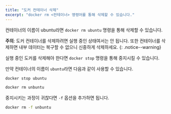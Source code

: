 ```yaml
---
title: "도커 컨테이너 삭제"
excerpt: "docker rm <컨테이너> 명령어를 통해 삭제할 수 있습니다."
---
```


컨테이너의 이름이 ubuntu라면 `docker rm ubuntu` 명령을 통해 삭제할 수 있습니다.

**주의**: 도커 컨테이너를 삭제하려면 실행 중인 상태여서는 안 됩니다. 또한 컨테이너를 삭제하면 내부 데이터는 복구할 수 없으니 신중하게 삭제하세요.
{: .notice--warning}

실행 중인 도커를 삭제해야 한다면 `docker stop` 명령을 통해 중지시킬 수 있습니다.

만약 컨테이너의 이름이 `ubuntu`라면 다음과 같이 사용할 수 있습니다.

```bash
docker stop ubuntu
```

```bash
docker rm unbuntu
```

중지시키는 과정이 귀찮다면 `-f` 옵션을 추가하면 됩니다.

```bash
docker rm -f unbuntu
```
